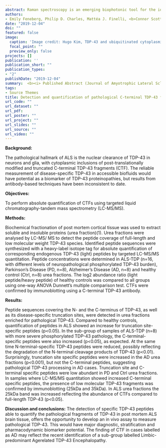 ```yaml
---
abstract: Raman spectroscopy is an emerging biophotonic tool for the identification of disease. By probing the unique molecular vibrations that depend on the composition and structure of samples, it provides a wealth of information on a cellular and molecular level of both solid and liquid specimens without the use of external agents such as dyes, stains or radioactive labels. Glioblastomas can be stratified by the presence or absence of mutations in isocitrate dehydrogenase (IDH) 1 or 2. Determination of IDH status is critical for histological diagnosis and clinical decision-making with evidence that the presence of IDH mutation confers better prognosis and a better response to chemotherapy. Mutation-positive tumours accumulate high concentrations of D-2-hydroxyglutarate, resulting in metabolic and epigenetic changes which we hypothesize will be reflected in a change in Raman scattering. In this study, we investigate the feasibility of using Raman spectroscopy to differentiate between IDH1 positive (IDH1 + ) and negative (IDH1 - ) tumours through classification modelling. 
authors:
- Emily Feneberg, Philip D. Charles, Mattéa J. Finelli, <b>Connor Scott</b>, Roman Fischer, Olaf Ansorge, Benedikt M. Kessler, Elizabeth Gray, Kevin Talbot, Martin R. Turner 
date: "2019-12-04"
doi: ""
featured: false
image:
  caption: 'Image credit: Hugo Kim, TDP-43 and ubiquitinated cytoplasmic aggregates in sporadic ALS are low frequency and widely distributed in the lower motor neuron columns independent of disease spread'
  focal_point: ""
  preview_only: false
projects: []
publication: ''
publication_short: ""
publication_types:
- "2"
publishDate: "2019-12-04" 
summary:  <b><i> Published Abstract (Journal of Amyotrophic Lateral Sclerosis and Frontotemporal Degeneration, volume 20, S1, November 2019) and Poster -  30th International Symposium on ALS/MND, December 4th - 6th, 2019 </i></b>
tags:
- Source Themes
title: Detection and quantification of pathological C-terminal TDP-43 fragments in post mortem brain tissue
url_code: ""
url_dataset: ""
url_pdf: 
url_poster: ""
url_project: ""
url_slides: ""
url_source: ""
url_video: ""
---
```

<b>Background:</b>

The pathological hallmark of ALS is the nuclear clearance of TDP-43 in neurons and glia, with cytoplasmic inclusions of post-translationally modified and truncated C-terminal TDP-43 fragments (CTF). The reliable measurement of disease-specific TDP-43 in accessible biofluids would have potential as a biomarker of TDP-43 proteinopathies, but results from antibody-based techniques have been inconsistent to date. 

<b>Objectives:</b>

To perform absolute quantification of CTFs using targeted liquid chromatography-tandem mass spectrometry (LC-MS/MS). 

<b>Methods:</b>

Biochemical fractionation of post mortem cortical tissue was used to extract soluble and insoluble proteins (urea fraction)(1). Urea fractions were analysed by LC-MS/ MS to detect the peptide coverage of full-length and low molecular weight TDP-43 species. Identified peptide sequences were synthesized with a heavy-label isotope tag for absolute quantification of corresponding endogenous TDP-43 (light) peptides by targeted LC-MS/MS quantitation. Peptide concentrations were determined in ALS-TDP (n=16, with different levels of neuropathological phosphorylated TDP-43 burden), Parkinson’s Disease (PD, n=8), Alzheimer’s Disease (AD, n=8) and healthy control (Ctrl, n=8) urea fractions. The log2 abundance ratio (light peptide/heavy peptide) of healthy controls was compared to all groups using one-way ANOVA Dunnett’s multiple comparison test. CTFs were confirmed by immunoblotting using a C-terminal TDP-43 antibody. 

<b>Results:</b>

Peptide sequences covering the N- and the C-terminus of TDP-43, as well as its disease-specific truncation sites, were detected in urea fractions enriched for pathological TDP-43. Compared to healthy controls, quantification of peptides in ALS showed an increase for truncation site-specific peptides (p<0.05). In the sub-group of samples of ALS-TDP (n=8) with more severe phosphorylated TDP-43 pathology, the C-terminal-specific peptides were also increased (p<0.05), as expected. At the same time N-terminal-specific TDP-43 peptides were reduced, possibly reflecting the degradation of the N-terminal cleavage products of TDP-43 (p<0.01). Surprisingly, truncation site specific peptides were increased in the AD urea fractions (p<0.001), but not the C-terminal peptides, suggesting pathological TDP-43 processing in AD cases. Truncation site and C-terminal specific peptides were low abundant in PD and Ctrl urea fractions. In samples where LC-MS/MS quantitation showed increased C-terminal specific peptides, the presence of low molecular TDP-43 fragments was confirmed by immunoblotting (25kDa and 35kDa). In ALS urea fractions the 25kDa band was increased reflecting the abundance of CTFs compared to full-length TDP-43 (p<0.05). 

<b>Discussion and conclusions:</b>
The detection of specific TDP-43 peptides able to quantify the pathological fragments of TDP-43 in post mortem ALS brain tissue, offers the opportunity to develop an in vivo assay to measure pathological TDP-43. This would have major diagnostic, stratification and pharmacodynamic biomarker potential. The finding of CTF in cases labelled as AD may reflect the recent identification of a sub-group labelled Limbic-predominant Agerelated TDP-43 Encephalopathy.
